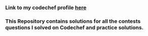 ### Link to my codechef profile [here](https://www.codechef.com/users/saiyam_42)

### This Repository contains solutions for all the contests questions I solved on Codechef and practice solutions.
